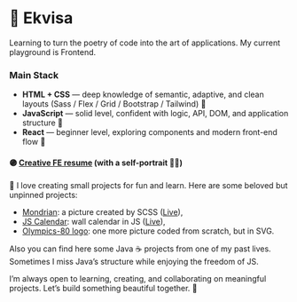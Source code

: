 # 🪻 Ekvisa

Learning to turn the poetry of code into the art of applications. My current playground is Frontend.

### Main Stack
* **HTML + CSS** — deep knowledge of semantic, adaptive, and clean layouts (Sass / Flex / Grid / Bootstrap / Tailwind) 🌾
* **JavaScript** — solid level, confident with logic, API, DOM, and application structure 🌿
* **React** — beginner level, exploring components and modern front-end flow 🌱
 

#### 🟣 [Creative FE resume](https://github.com/Ekvisa/FrontendResume) (with a self-portrait 👩‍🎤)
 
👾 I love creating small projects for fun and learn. Here are some beloved but unpinned projects:
* [Mondrian](https://github.com/Ekvisa/Mondrian): a picture created by SCSS ([Live](https://ekvisa.github.io/MomFriendsDesigner/)),
* [JS Calendar](https://github.com/Ekvisa/JSCalendar): wall calendar in JS ([Live](https://ekvisa.github.io/JSCalendar/)),
* [Olympics-80 logo](https://github.com/Ekvisa/olympics80logosvg): one more picture coded from scratch, but in SVG.


Also you can find here some Java ☕ projects from one of my past lives. Sometimes I miss Java’s structure while enjoying the freedom of JS.

I’m always open to learning, creating, and collaborating on meaningful projects. Let’s build something beautiful together. 💜

